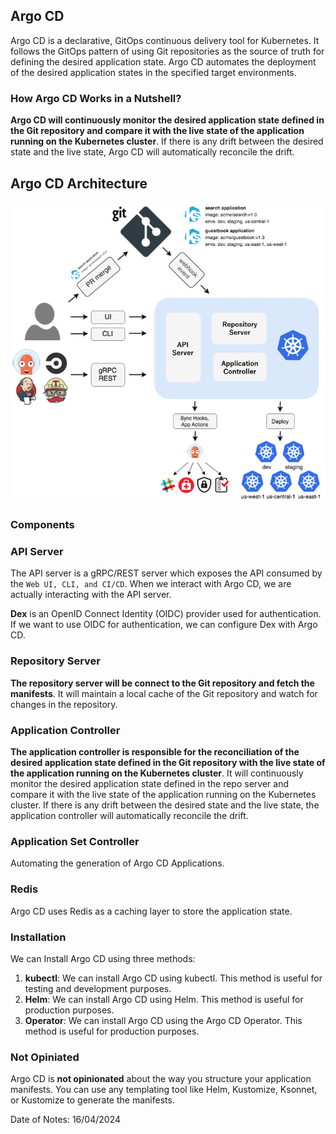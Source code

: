 ## Argo CD

Argo CD is a declarative, GitOps continuous delivery tool for Kubernetes. It follows the GitOps pattern of using Git repositories as the source of truth for defining the desired application state. Argo CD automates the deployment of the desired application states in the specified target environments.

### How Argo CD Works in a Nutshell?

**Argo CD will continuously monitor the desired application state defined in the Git repository and compare it with the live state of the application running on the Kubernetes cluster**. If there is any drift between the desired state and the live state, Argo CD will automatically reconcile the drift.


## Argo CD Architecture

![Argo CD Architecture](https://raw.githubusercontent.com/argoproj/argo-cd/stable/docs/assets/argocd_architecture.png)

### Components

### API Server
The API server is a gRPC/REST server which exposes the API consumed by the `Web UI, CLI, and CI/CD`. When we interact with Argo CD, we are  actually interacting with the API server.

**Dex** is an OpenID Connect Identity (OIDC) provider used for authentication. If we want to use OIDC for authentication, we can configure Dex with Argo CD.

### Repository Server
**The repository server will be connect to the Git repository and fetch the manifests**. It will maintain a local cache of the Git repository and watch for changes in the repository.

### Application Controller
**The application controller is responsible for the reconciliation of the desired application state defined in the Git repository with the live state of the application running on the Kubernetes cluster**. It will continuously monitor the desired application state defined in the repo server and compare it with the live state of the application running on the Kubernetes cluster. If there is any drift between the desired state and the live state, the application controller will automatically reconcile the drift.

### Application Set Controller
Automating the generation of Argo CD Applications.

### Redis
Argo CD uses Redis as a caching layer to store the application state.

### Installation

We can Install Argo CD using three methods:

1. **kubectl**: We can install Argo CD using kubectl. This method is useful for testing and development purposes.
2. **Helm**: We can install Argo CD using Helm. This method is useful for production purposes.
3. **Operator**: We can install Argo CD using the Argo CD Operator. This method is useful for production purposes.

### Not Opiniated

Argo CD is **not opinionated** about the way you structure your application manifests. You can use any templating tool like Helm, Kustomize, Ksonnet, or Kustomize to generate the manifests.

Date of Notes: 16/04/2024